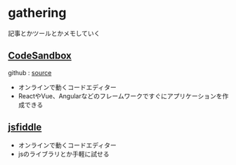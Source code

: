 # gathering
記事とかツールとかメモしていく  

## [CodeSandbox](https://codesandbox.io/)  
github : [source](https://github.com/CompuIves/codesandbox-client)  

* オンラインで動くコードエディター  
* ReactやVue、Angularなどのフレームワークですぐにアプリケーションを作成できる
  
## [jsfiddle](https://jsfiddle.net/)  

* オンラインで動くコードエディター 
* jsのライブラリとか手軽に試せる
